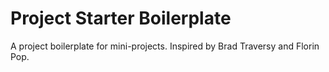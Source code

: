 # Project Starter Boilerplate
A project boilerplate for mini-projects. Inspired by Brad Traversy and Florin Pop.